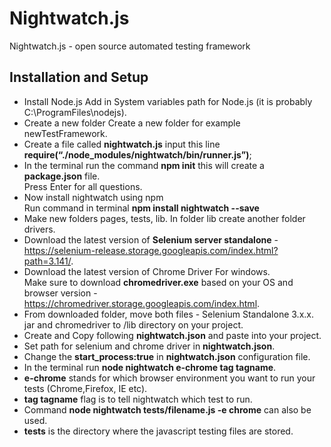 # Nightwatch.js
Nightwatch.js - open source automated testing framework 

## Installation and Setup
- Install Node.js Add in System variables path for Node.js (it is probably C:\ProgramFiles\nodejs\).
- Create a new folder Create a new folder for example newTestFramework.
- Create a file called **nightwatch.js** input this line **require(“./node_modules/nightwatch/bin/runner.js”)**;
- In the terminal run the command **npm init** this will create a **package.json** file.
  <br>Press Enter for all questions.
- Now install nightwatch using npm
  <br>Run command in terminal **npm install nightwatch --save**
- Make new folders pages, tests, lib. In folder lib create another folder drivers.
- Download the latest version of **Selenium server standalone** - <br>
  https://selenium-release.storage.googleapis.com/index.html?path=3.141/.
- Download the latest version of Chrome Driver For windows. 
  <br>Make sure to download **chromedriver.exe**
  based on your OS and browser version - <br>https://chromedriver.storage.googleapis.com/index.html.
- From downloaded folder, move both files - Selenium Standalone 3.x.x. jar and chromedriver to /lib directory on your project.
- Create and Copy following **nightwatch.json** and paste into your project.
- Set path for selenium and chrome driver in **nightwatch.json**.
- Change the **start_process:true** in **nightwatch.json** configuration file.
- In the terminal run **node nightwatch e-chrome tag tagname**.
- **e-chrome** stands for which browser environment you want to run your tests (Chrome,Firefox, IE etc).
- **tag tagname** flag is to tell nightwatch which test to run.
- Command **node nightwatch tests/filename.js -e chrome** can also be used.
- **tests** is the directory where the javascript testing files are stored.
